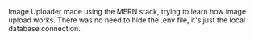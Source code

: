 Image Uploader made using the MERN stack, trying to learn how image upload works.
There was no need to hide the .env file, it's just the local database connection.